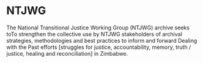 # NTJWG
The National Transitional Justice Working Group (NTJWG) archive seeks toTo strengthen the collective use by NTJWG stakeholders of archival strategies, methodologies and best practices to inform and forward Dealing with the Past efforts [struggles for justice, accountability, memory, truth / justice, healing and reconciliation] in Zimbabwe. 
